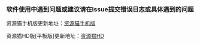 ### 软件使用中遇到问题或建议请在Issue提交错误日志或具体遇到的问题

资源猫手机版更新地址：[资源猫手机版](https://xswl.lanzouw.com/b017aleih)

资源猫HD版[平板版]更新地址：[资源猫HD](https://xswl.lanzouw.com/b018x5jfc)

